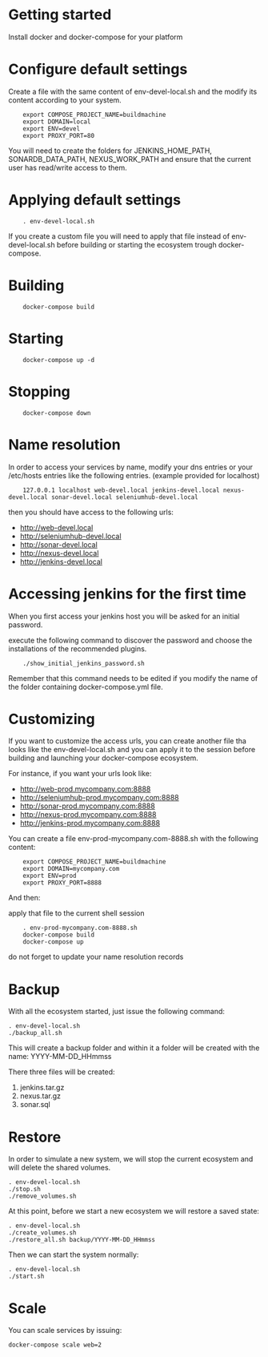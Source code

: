 Getting started
===============

Install docker and docker-compose for your platform

Configure default settings
==========================

Create a file with the same content of env-devel-local.sh and the modify its content
according to your system.

`````
    export COMPOSE_PROJECT_NAME=buildmachine
    export DOMAIN=local
    export ENV=devel
    export PROXY_PORT=80
`````

You will need to create the folders for JENKINS_HOME_PATH, SONARDB_DATA_PATH, NEXUS_WORK_PATH and
ensure that the current user has read/write access to them.

Applying default settings
=========================

`````
    . env-devel-local.sh
`````

If you create a custom file you will need to apply that file instead of env-devel-local.sh before
building or starting the ecosystem trough docker-compose.

Building
========

`````
    docker-compose build
`````

Starting
========

`````
    docker-compose up -d
`````

Stopping
========

`````
    docker-compose down
`````

Name resolution
===============

In order to access your services by name, modify your dns entries or your /etc/hosts entries like the following entries. (example provided for localhost)

`````
    127.0.0.1 localhost web-devel.local jenkins-devel.local nexus-devel.local sonar-devel.local seleniumhub-devel.local
`````

then you should have access to the following urls:

* http://web-devel.local
* http://seleniumhub-devel.local
* http://sonar-devel.local
* http://nexus-devel.local
* http://jenkins-devel.local

Accessing jenkins for the first time
====================================

When you first access your jenkins host you will be asked for an initial password.

execute the following command to discover the password and choose the installations of the recommended plugins.

`````
    ./show_initial_jenkins_password.sh
`````

Remember that this command needs to be edited if you modify the name of the folder containing docker-compose.yml file.

Customizing
===========

If you want to customize the access urls, you can create another file tha looks like the env-devel-local.sh and you can apply it to the session before building and launching your docker-compose ecosystem.

For instance, if you want your urls look like:

* http://web-prod.mycompany.com:8888
* http://seleniumhub-prod.mycompany.com:8888
* http://sonar-prod.mycompany.com:8888
* http://nexus-prod.mycompany.com:8888
* http://jenkins-prod.mycompany.com:8888

You can create a file env-prod-mycompany.com-8888.sh with the following content:

`````
    export COMPOSE_PROJECT_NAME=buildmachine
    export DOMAIN=mycompany.com
    export ENV=prod
    export PROXY_PORT=8888
`````

And then:

apply that file to the current shell session

`````
    . env-prod-mycompany.com-8888.sh
    docker-compose build
    docker-compose up
`````

do not forget to update your name resolution records

Backup
======

With all the ecosystem started, just issue the following command:

`````
. env-devel-local.sh
./backup_all.sh
`````

This will create a backup folder and within it a folder will be created with the name: YYYY-MM-DD_HHmmss

There three files will be created:

1. jenkins.tar.gz
2. nexus.tar.gz
3. sonar.sql

Restore
=======

In order to simulate a new system, we will stop the current ecosystem and will delete the shared volumes.

`````
. env-devel-local.sh
./stop.sh
./remove_volumes.sh
`````

At this point, before we start a new ecosystem we will restore a saved state:

`````
. env-devel-local.sh
./create_volumes.sh
./restore_all.sh backup/YYYY-MM-DD_HHmmss
`````

Then we can start the system normally:

`````
. env-devel-local.sh
./start.sh
`````

Scale
=====

You can scale services by issuing:

`````
docker-compose scale web=2
`````
